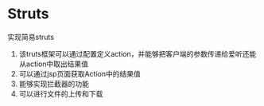 # Struts
实现简易struts

1. 该truts框架可以通过配置定义action，并能够把客户端的参数传递给爱听还能从action中取出结果值
2. 可以通过jsp页面获取Action中的结果值
3. 能够实现拦截器的功能
4. 可以进行文件的上传和下载
